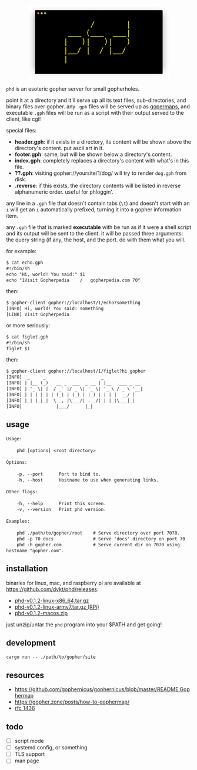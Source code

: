<!--
      /       |
 ___ (___  ___|
|   )|   )|   )
|__/ |  / |__/
|
--> <p align="center"><img src="./img/logo.png"></p>

`phd` is an esoteric gopher server for small gopherholes.

point it at a directory and it'll serve up all its text files, sub-directories, and binary files over gopher. any `.gph` files will be served up as [gopermaps](https://en.wikipedia.org/wiki/Gopher_(protocol)#Source_code_of_a_menu), and executable `.gph` files will be run as a script with their output served to the client, like cgi!

special files:

- **header.gph**: if it exists in a directory, its content will be shown above the directory's content. put ascii art in it.
- **footer.gph**: same, but will be shown below a directory's content.
- **index.gph**: completely replaces a directory's content with what's in this file.
- **??.gph**: visiting gopher://yoursite/1/dog/ will try to render `dog.gph` from disk.
- **.reverse**: if this exists, the directory contents will be listed in reverse alphanumeric order. useful for phloggin'.

any line in a `.gph` file that doesn't contain tabs (`\t`) and doesn't start with an `i` will get an `i` automatically prefixed, turning it into a gopher information item.

any `.gph` file that is marked **executable** with be run as if it were a shell script and its output will be sent to the client. it will be passed three arguments: the query string (if any, the host, and the port. do with them what you will.

for example:

    $ cat echo.gph
    #!/bin/sh
    echo "Hi, world! You said:" $1
    echo "1Visit Gopherpedia	/	gopherpedia.com	70"

then:

    $ gopher-client gopher://localhost/1/echo?something
    [INFO] Hi, world! You said: something
    [LINK] Visit Gopherpedia

or more seriously:

    $ cat figlet.gph
    #!/bin/sh
    figlet $1

then:

    $ gopher-client gopher://localhost/1/figlet?hi gopher
    [INFO]  _     _                     _
    [INFO] | |__ (_)   __ _  ___  _ __ | |__   ___ _ __
    [INFO] | '_ \| |  / _` |/ _ \| '_ \| '_ \ / _ \ '__|
    [INFO] | | | | | | (_| | (_) | |_) | | | |  __/ |
    [INFO] |_| |_|_|  \__, |\___/| .__/|_| |_|\___|_|
    [INFO]             |___/      |_|


## usage

    Usage:

        phd [options] <root directory>

    Options:

        -p, --port      Port to bind to.
        -h, --host      Hostname to use when generating links.

    Other flags:

        -h, --help      Print this screen.
        -v, --version   Print phd version.

    Examples:

        phd ./path/to/gopher/root    # Serve directory over port 7070.
        phd -p 70 docs               # Serve 'docs' directory on port 70
        phd -h gopher.com            # Serve current dir on 7070 using hostname "gopher.com".

## installation

binaries for linux, mac, and raspberry pi are available at https://github.com/dvkt/phd/releases:

- [phd-v0.1.2-linux-x86_64.tar.gz][0]
- [phd-v0.1.2-linux-armv7.tar.gz (RPi)][1]
- [phd-v0.1.2-macos.zip][2]

just unzip/untar the `phd` program into your $PATH and get going!

## development

    cargo run -- ./path/to/gopher/site

## resources

- https://github.com/gophernicus/gophernicus/blob/master/README.Gophermap
- https://gopher.zone/posts/how-to-gophermap/
- [rfc 1436](https://tools.ietf.org/html/rfc1436)

## todo

- [ ] script mode
- [ ] systemd config, or something
- [ ] TLS support
- [ ] man page

[0]: https://github.com/dvkt/phd/releases/download/v0.1.2/phd-v0.1.2-linux-x86_64.tar.gz
[1]: https://github.com/dvkt/phd/releases/download/v0.1.2/phd-v0.1.2-linux-armv7.tar.gz
[2]: https://github.com/dvkt/phd/releases/download/v0.1.2/phd-v0.1.2-macos.zip
